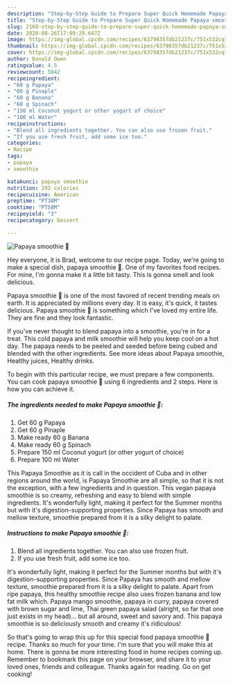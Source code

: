 ```yaml
---
description: "Step-by-Step Guide to Prepare Super Quick Homemade Papaya smoothie 🧡"
title: "Step-by-Step Guide to Prepare Super Quick Homemade Papaya smoothie 🧡"
slug: 2168-step-by-step-guide-to-prepare-super-quick-homemade-papaya-smoothie
date: 2020-08-26T17:09:29.647Z
image: https://img-global.cpcdn.com/recipes/63798357db21237c/751x532cq70/papaya-smoothie-🧡-recipe-main-photo.jpg
thumbnail: https://img-global.cpcdn.com/recipes/63798357db21237c/751x532cq70/papaya-smoothie-🧡-recipe-main-photo.jpg
cover: https://img-global.cpcdn.com/recipes/63798357db21237c/751x532cq70/papaya-smoothie-🧡-recipe-main-photo.jpg
author: Donald Owen
ratingvalue: 4.5
reviewcount: 5042
recipeingredient:
- "60 g Papaya"
- "60 g Pinaple"
- "60 g Banana"
- "60 g Spinach"
- "150 ml Coconut yogurt or other yogurt of choice"
- "100 ml Water"
recipeinstructions:
- "Blend all ingredients together. You can also use frozen fruit."
- "If you use fresh fruit, add some ice too."
categories:
- Recipe
tags:
- papaya
- smoothie

katakunci: papaya smoothie 
nutrition: 292 calories
recipecuisine: American
preptime: "PT38M"
cooktime: "PT58M"
recipeyield: "3"
recipecategory: Dessert

---
```



![Papaya smoothie 🧡](https://img-global.cpcdn.com/recipes/63798357db21237c/751x532cq70/papaya-smoothie-🧡-recipe-main-photo.jpg)

Hey everyone, it is Brad, welcome to our recipe page. Today, we're going to make a special dish, papaya smoothie 🧡. One of my favorites food recipes. For mine, I'm gonna make it a little bit tasty. This is gonna smell and look delicious.

Papaya smoothie 🧡 is one of the most favored of recent trending meals on earth. It is appreciated by millions every day. It is easy, it's quick, it tastes delicious. Papaya smoothie 🧡 is something which I've loved my entire life. They are fine and they look fantastic.

If you&#39;ve never thought to blend papaya into a smoothie, you&#39;re in for a treat. This cold papaya and milk smoothie will help you keep cool on a hot day. The papaya needs to be peeled and seeded before being cubed and blended with the other ingredients. See more ideas about Papaya smoothie, Healthy juices, Healthy drinks.


To begin with this particular recipe, we must prepare a few components. You can cook papaya smoothie 🧡 using 6 ingredients and 2 steps. Here is how you can achieve it.

<!--inarticleads1-->

##### The ingredients needed to make Papaya smoothie 🧡:

1. Get 60 g Papaya
1. Get 60 g Pinaple
1. Make ready 60 g Banana
1. Make ready 60 g Spinach
1. Prepare 150 ml Coconut yogurt (or other yogurt of choice)
1. Prepare 100 ml Water


This Papaya Smoothie as it is call in the occident of Cuba and in other regions around the world, is Papaya Smoothie are all simple, so that it is not the exception, with a few ingredients and in question. This vegan papaya smoothie is so creamy, refreshing and easy to blend with simple ingredients. It&#39;s wonderfully light, making it perfect for the Summer months but with it&#39;s digestion-supporting properties. Since Papaya has smooth and mellow texture, smoothie prepared from it is a silky delight to palate. 

<!--inarticleads2-->

##### Instructions to make Papaya smoothie 🧡:

1. Blend all ingredients together. You can also use frozen fruit.
1. If you use fresh fruit, add some ice too.


It&#39;s wonderfully light, making it perfect for the Summer months but with it&#39;s digestion-supporting properties. Since Papaya has smooth and mellow texture, smoothie prepared from it is a silky delight to palate. Apart from ripe papaya, this healthy smoothie recipe also uses frozen banana and low fat milk which. Papaya mango smoothie, papaya in curry, papaya covered with brown sugar and lime, Thai green papaya salad (alright, so far that one just exists in my head)… but all around, sweet and savory and. This papaya smoothie is so deliciously smooth and creamy it&#39;s ridiculous! 

So that's going to wrap this up for this special food papaya smoothie 🧡 recipe. Thanks so much for your time. I'm sure that you will make this at home. There is gonna be more interesting food in home recipes coming up. Remember to bookmark this page on your browser, and share it to your loved ones, friends and colleague. Thanks again for reading. Go on get cooking!
